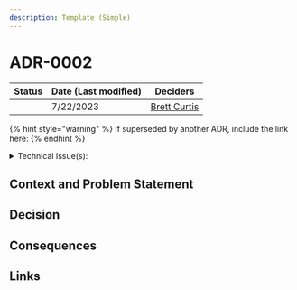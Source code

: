 ```yaml
---
description: Template (Simple)
---
```


# ADR-0002

<table><thead><tr><th data-type="select">Status</th><th>Date (Last modified)</th><th data-type="users" data-multiple>Deciders</th></tr></thead><tbody><tr><td></td><td>7/22/2023</td><td><a href="http://127.0.0.1:5000/u/FnhbZsTgiWZnrQqn284UlQjTBqp2">Brett Curtis</a></td></tr></tbody></table>

{% hint style="warning" %}
If superseded by another ADR, include the link here:
{% endhint %}

<details>

<summary>Technical Issue(s):</summary>



</details>

## Context and Problem Statement



## Decision



## Consequences



## Links

